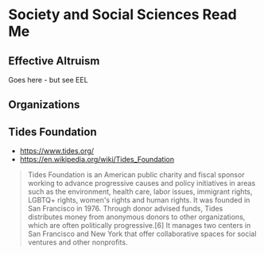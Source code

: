 # Society and Social Sciences Read Me


## Effective Altruism

Goes here - but see EEL

## Organizations

## Tides Foundation

* https://www.tides.org/
* https://en.wikipedia.org/wiki/Tides_Foundation
>Tides Foundation is an American public charity and fiscal sponsor working to advance progressive causes and policy initiatives in areas such as the environment, health care, labor issues, immigrant rights, LGBTQ+ rights, women's rights and human rights. It was founded in San Francisco in 1976. Through donor advised funds, Tides distributes money from anonymous donors to other organizations, which are often politically progressive.[6] It manages two centers in San Francisco and New York that offer collaborative spaces for social ventures and other nonprofits.

